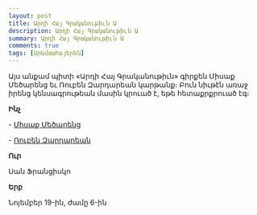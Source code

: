 ```yaml
---
layout: post
title: Արդի Հայ Գրականութիւն Ա
description: Արդի Հայ Գրականութիւն Ա
summary: Արդի Հայ Գրականութիւն Ա
comments: true
tags: [Արևմտահայերեն]
---
```


Այս անքամ պիտի «Արդի Հայ Գրականութիւն» գիրքեն Միսաք Մեծարենց եւ Ռուբեն Զարդարեան կարթանք։ Բուն նիւթէն առաջ իրենց կենսագրութեան մասին կրուած է, եթե հետաքրքրուած էգ։

**Ինչ**

\- [Միսաք Մեծարենց](/assets/files/Արդի%20Հայ%20Գրականութիւն/Միսաք%20Մեծարենց.pdf)

\- [Ռուբեն Զարդարեան](/assets/files/Արդի%20Հայ%20Գրականութիւն/Ռուբեն%20Զարդարեան.pdf)

**Ուր**

Սան Ֆրանցիսկո

**Երբ**

Նոյեմբեր 19-ին, ժամը 6-ին